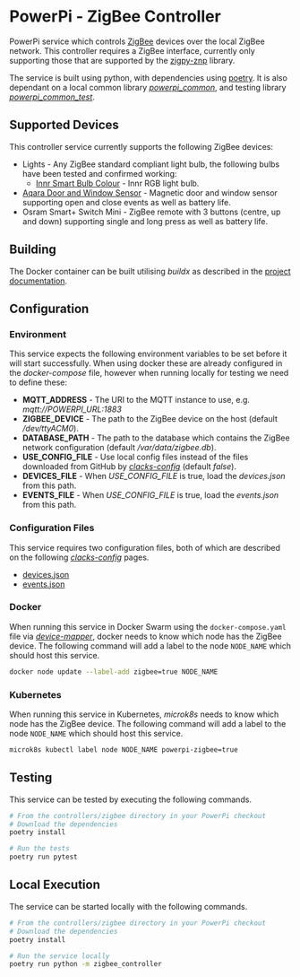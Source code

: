 # PowerPi - ZigBee Controller

PowerPi service which controls [ZigBee](https://en.wikipedia.org/wiki/Zigbee) devices over the local ZigBee network. This controller requires a ZigBee interface, currently only supporting those that are supported by the [zigpy-znp](https://github.com/zigpy/zigpy-znp) library.

The service is built using python, with dependencies using [poetry](https://python-poetry.org/). It is also dependant on a local common library [_powerpi_common_](../../common/python/README.md), and testing library [_powerpi_common_test_](../../common/pytest/README.md).

## Supported Devices

This controller service currently supports the following ZigBee devices:

-   Lights - Any ZigBee standard compliant light bulb, the following bulbs have been tested and confirmed working:
    -   [Innr Smart Bulb Colour](https://www.innr.com/en/product/smart-bulb-colour-b22-uk/) - Innr RGB light bulb.
-   [Aqara Door and Window Sensor](https://www.aqara.com/en/door_and_window_sensor.html) - Magnetic door and window sensor supporting open and close events as well as battery life.
-   Osram Smart+ Switch Mini - ZigBee remote with 3 buttons (centre, up and down) supporting single and long press as well as battery life.

## Building

The Docker container can be built utilising _buildx_ as described in the [project documentation](../../README.md#Building).

## Configuration

### Environment

This service expects the following environment variables to be set before it will start successfully. When using docker these are already configured in the _docker-compose_ file, however when running locally for testing we need to define these:

-   **MQTT_ADDRESS** - The URI to the MQTT instance to use, e.g. _mqtt://POWERPI_URL:1883_
-   **ZIGBEE_DEVICE** - The path to the ZigBee device on the host (default _/dev/ttyACM0_).
-   **DATABASE_PATH** - The path to the database which contains the ZigBee network configuration (default _/var/data/zigbee.db_).
-   **USE_CONFIG_FILE** - Use local config files instead of the files downloaded from GitHub by [_clacks-config_](../../services/clacks-config/README.md) (default _false_).
-   **DEVICES_FILE** - When _USE_CONFIG_FILE_ is true, load the _devices.json_ from this path.
-   **EVENTS_FILE** - When _USE_CONFIG_FILE_ is true, load the _events.json_ from this path.

### Configuration Files

This service requires two configuration files, both of which are described on the following [_clacks-config_](../../services/clacks-config/README.md) pages.

-   [devices.json](../../services/clacks-config/README.md#devicesjson)
-   [events.json](../../services/clacks-config/README.md#eventsjson)

### Docker

When running this service in Docker Swarm using the `docker-compose.yaml` file via [_device-mapper_](../../services/device-mapper/README.md), docker needs to know which node has the ZigBee device. The following command will add a label to the node `NODE_NAME` which should host this service.

```bash
docker node update --label-add zigbee=true NODE_NAME
```

### Kubernetes

When running this service in Kubernetes, _microk8s_ needs to know which node has the ZigBee device. The following command will add a label to the node `NODE_NAME` which should host this service.

```bash
microk8s kubectl label node NODE_NAME powerpi-zigbee=true
```

## Testing

This service can be tested by executing the following commands.

```bash
# From the controllers/zigbee directory in your PowerPi checkout
# Download the dependencies
poetry install

# Run the tests
poetry run pytest
```

## Local Execution

The service can be started locally with the following commands.

```bash
# From the controllers/zigbee directory in your PowerPi checkout
# Download the dependencies
poetry install

# Run the service locally
poetry run python -m zigbee_controller
```
